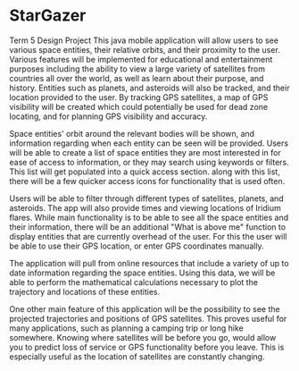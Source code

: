 # StarGazer
Term 5 Design Project
This java mobile application will allow users to see various space entities, their relative orbits, and their proximity to the user. Various features will be implemented for educational and entertainment purposes including the ability to view a large variety of satellites from countries all over the world, as well as learn about their purpose, and history. Entities such as planets, and asteroids will also be tracked, and their location provided to the user. By tracking GPS satellites, a map of GPS visibility will be created which could potentially be used for dead zone locating, and for planning GPS visibility and accuracy. 

Space entities' orbit around the relevant bodies will be shown, and information regarding when each entity can be seen will be provided. Users will be able to create a list of space entities they are most interested in for ease of access to information, or they may search using keywords or filters. This list will get populated into a quick access section.  along with this list, there will be a few quicker access icons for functionality that is used often.

Users will be able to filter through different types of satellites, planets, and asteroids. The app will also provide times and viewing locations of Iridium flares. While main functionality is to be able to see all the space entities and their information, there will be an additional "What is above me" function to display entities that are currently overhead of the user. For this the user will be able to use their GPS location, or enter GPS coordinates manually.

The application will pull from online resources that include a variety of up to date information regarding the space entities. Using this data, we will be able to perform the mathematical calculations necessary to plot the trajectory and locations of these entities. 

One other main feature of this application will be the possibility to see the projected trajectories and positions of GPS satellites. This proves useful for many applications, such as planning a camping trip or long hike somewhere. Knowing where satellites will be before you go, would allow you to predict loss of service or GPS functionality before you leave. This is especially useful as the location of satellites are constantly changing.
